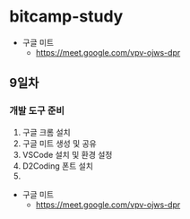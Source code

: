 # bitcamp-study

- 구글 미트
    - https://meet.google.com/vpv-ojws-dpr

## 9일차 

### 개발 도구 준비
1. 구글 크롬 설치
2. 구글 미트 생성 및 공유
3. VSCode 설치 및 환경 설정
4. D2Coding 폰트 설치
5. 


- 구글 미트
    - https://meet.google.com/vpv-ojws-dpr